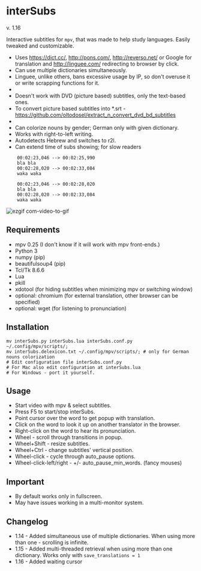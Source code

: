 interSubs
=========

v. 1.16

Interactive subtitles for `mpv`, that was made to help study languages. Easily tweaked and customizable.

 - Uses https://dict.cc/, http://pons.com/, http://reverso.net/ or Google for translation and http://linguee.com/ redirecting to browser by click.
 - Can use multiple dictionaries simultaneously. 
- Linguee, unlike others, bans excessive usage by IP, so don't overuse it or write scrapping functions for it.
-
- Doesn't work with DVD (picture based) subtitles, only the text-based ones.
- To convert picture based subtitles into *.srt - https://github.com/oltodosel/extract_n_convert_dvd_bd_subtitles
-
- Can colorize nouns by gender; German only with given dictionary.
- Works with right-to-left writing.
- Autodetects Hebrew and switches to r2l.
- Can extend time of subs showing; for slow readers

```
    00:02:23,046 --> 00:02:25,990
    bla bla
    00:02:28,020 --> 00:02:33,084
    waka waka
    
    00:02:23,046 --> 00:02:28,020
    bla bla
    00:02:28,020 --> 00:02:33,084
    waka waka
```

![ezgif com-video-to-gif](https://cloud.githubusercontent.com/assets/10230453/22852882/683b508e-f04f-11e6-87d0-7477164a1709.gif)

Requirements
------------
   - mpv 0.25 (I don't know if it will work with mpv front-ends.)
   - Python 3
   - numpy (pip)
   - beautifulsoup4 (pip)
   - Tcl/Tk 8.6.6
   - Lua
   - pkill
   - xdotool (for hiding subtitles when minimizing mpv or switching window) 
   - optional: chromium (for external translation, other browser can be specified)
   - optional: wget (for listening to pronunciation)

Installation
------------
```
mv interSubs.py interSubs.lua interSubs.conf.py ~/.config/mpv/scripts/;
mv interSubs.delexicon.txt ~/.config/mpv/scripts/; # only for German nouns colorization
# Edit configuration file interSubs.conf.py
# For Mac also edit configuration at interSubs.lua
# For Windows - port it yourself.
```

Usage
-----
- Start video with mpv & select subtitles.
- Press F5 to start/stop interSubs.
- Point cursor over the word to get popup with translation.
- Click on the word to look it up on another translator in the browser.
- Right-click on the word to hear its pronunciation.
- Wheel - scroll through transitions in popup.
- Wheel+Shift - resize subtitles.
- Wheel+Ctrl - change subtitles' vertical position.
- Wheel-click - cycle through auto_pause options.
- Wheel-click-left/right - +/- auto_pause_min_words. (fancy mouses)

Important
-----
- By default works only in fullscreen.
- May have issues working in a multi-monitor system.


Changelog
-----
- 1.14 - Added simultaneous use of multiple dictionaries. When using more than one - scrolling is infinite.
- 1.15 - Added multi-threaded retrieval when using more than one dictionary. Works only with `save_translations = 1`
- 1.16 - Added waiting cursor

